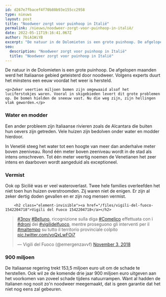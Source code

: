 ```yaml
---
id: d267e7fbacef4f70b80b93e155cc2958
type: nieuws
layout: post
title: "Noodweer zorgt voor puinhoop in Italië"
permalink: /nieuws/noodweer-zorgt-voor-puinhoop-in-italië/
date: 2022-05-11T19:16:41.067Z
author: 7biA1WiYB
excerpt: "De natuur in de Dolomieten is een grote puinhoop. De afgelopen maanden werd het Italiaanse gebied geteisterd door noodweer. Volgens experts duurt het minstens een eeuw voordat het weer is hersteld.   "
seo:
  description: "Noodweer zorgt voor puinhoop in Italië"
  title: "Noodweer zorgt voor puinhoop in Italië"
---
```

De natuur in de Dolomieten is een grote puinhoop. De afgelopen maanden werd het Italiaanse gebied geteisterd door noodweer. Volgens experts duurt het minstens een eeuw voordat het weer is hersteld.   

    <p>Zeker veertien miljoen bomen zijn omgewaaid alsof het luciferstokjes waren. Vooral in skigebieden levert dit grote problemen op. De bomen hielden de sneeuw vast. Nu die weg zijn, zijn hellingen vlak geworden.</p>
<h3>Water en modder</h3>
<p>Een ander probleem zijn Italiaanse rivieren zoals de Alcantara die buiten hun oevers zijn getreden. Vele huizen zijn bedolven onder water en modder hierdoor.</p>
<p>In Venetië steeg het water tot een hoogte van meer dan anderhalve meter boven zeeniveau. Rond één meter boven zeeniveau wordt in de stad als intens omschreven. Tot één meter veertig noemen de Venetianen het zeer intens en daarboven wordt aangeduid als exceptioneel.</p>
<h3>Vermist</h3>
<p>Ook op Sicilië was er veel wateroverlast. Twee hele families overleefden het niet toen hun huizen overstroomden. Zij waren niet de enigen. Er zijn al zeker dertig doden gevallen en er zijn nog mensen vermist.</p>
<p><div class="media media-element-container media-default"><div id="file-535303" class="file file-document file-text-oembed">

        <h2 class="element-invisible"><a href="/files/vigili-del-fuoco-1542204718">Vigili del Fuoco 1542204718</a></h2>
    
  
  <div class="content">
    
<blockquote class="twitter-tweet" data-width="550"><p lang="it" dir="ltr"><a href="https://twitter.com/hashtag/3nov?src=hash&amp;ref_src=twsrc%5Etfw">#3nov</a> <a href="https://twitter.com/hashtag/Belluno?src=hash&amp;ref_src=twsrc%5Etfw">#Belluno</a>, ricognizione sulla diga <a href="https://twitter.com/hashtag/Comelico?src=hash&amp;ref_src=twsrc%5Etfw">#Comelico</a> effettuata con i <a href="https://twitter.com/hashtag/droni?src=hash&amp;ref_src=twsrc%5Etfw">#droni</a> dei <a href="https://twitter.com/hashtag/vigilidelfuoco?src=hash&amp;ref_src=twsrc%5Etfw">#vigilidelfuoco</a>, mentre proseguono gli interventi per il <a href="https://twitter.com/hashtag/maltempo?src=hash&amp;ref_src=twsrc%5Etfw">#maltempo</a> su tutto il territorio provinciale colpito <a href="https://t.co/voQxLwFOi7">pic.twitter.com/voQxLwFOi7</a></p>&mdash; Vigili del Fuoco (@emergenzavvf) <a href="https://twitter.com/emergenzavvf/status/1058636509832712192?ref_src=twsrc%5Etfw">November 3, 2018</a></blockquote>
<script async="" src="https://platform.twitter.com/widgets.js" charset="utf-8"></script>
  </div>

  
</div>
</div>
<h3>900 miljoen</h3>
<p>De Italiaanse regering trekt 153,5 miljoen euro uit om de schade te herstellen. Ook wil ze de komende drie jaar 900 miljoen euro uitgeven aan het voorkomen van zoveel schade tijdens natuurrampen. Want al hadden de Italianen nog nooit zo'n noodweer meegemaakt, dat is geen garantie dat het niet nog eens zal gebeuren.</p>  

